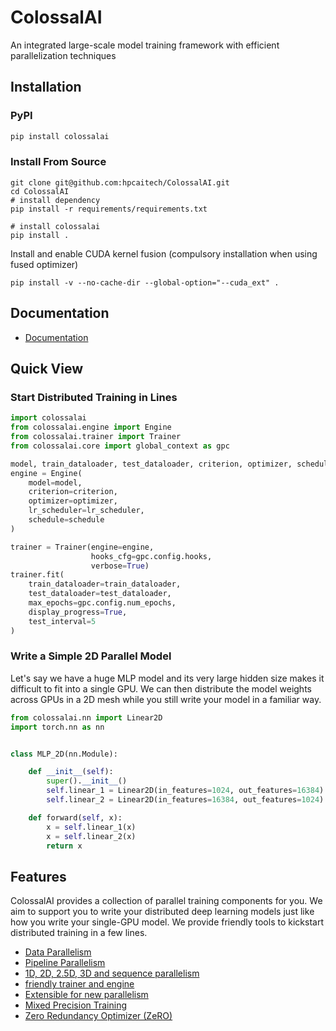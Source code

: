 # ColossalAI

An integrated large-scale model training framework with efficient parallelization techniques

## Installation

### PyPI

```bash
pip install colossalai
```

### Install From Source

```shell
git clone git@github.com:hpcaitech/ColossalAI.git
cd ColossalAI
# install dependency
pip install -r requirements/requirements.txt

# install colossalai
pip install .
```

Install and enable CUDA kernel fusion (compulsory installation when using fused optimizer)

```shell
pip install -v --no-cache-dir --global-option="--cuda_ext" .
```

## Documentation

- [Documentation](https://www.colossalai.org/)

## Quick View

### Start Distributed Training in Lines

```python
import colossalai
from colossalai.engine import Engine
from colossalai.trainer import Trainer
from colossalai.core import global_context as gpc

model, train_dataloader, test_dataloader, criterion, optimizer, schedule, lr_scheduler = colossalai.initialize()
engine = Engine(
    model=model,
    criterion=criterion,
    optimizer=optimizer,
    lr_scheduler=lr_scheduler,
    schedule=schedule
)

trainer = Trainer(engine=engine,
                  hooks_cfg=gpc.config.hooks,
                  verbose=True)
trainer.fit(
    train_dataloader=train_dataloader,
    test_dataloader=test_dataloader,
    max_epochs=gpc.config.num_epochs,
    display_progress=True,
    test_interval=5
)
```

### Write a Simple 2D Parallel Model

Let's say we have a huge MLP model and its very large hidden size makes it difficult to fit into a single GPU. We can
then distribute the model weights across GPUs in a 2D mesh while you still write your model in a familiar way.

```python
from colossalai.nn import Linear2D
import torch.nn as nn


class MLP_2D(nn.Module):

    def __init__(self):
        super().__init__()
        self.linear_1 = Linear2D(in_features=1024, out_features=16384)
        self.linear_2 = Linear2D(in_features=16384, out_features=1024)

    def forward(self, x):
        x = self.linear_1(x)
        x = self.linear_2(x)
        return x

```

## Features

ColossalAI provides a collection of parallel training components for you. We aim to support you to write your
distributed deep learning models just like how you write your single-GPU model. We provide friendly tools to kickstart
distributed training in a few lines.

- [Data Parallelism](./docs/parallelization.md)
- [Pipeline Parallelism](./docs/parallelization.md)
- [1D, 2D, 2.5D, 3D and sequence parallelism](./docs/parallelization.md)
- [friendly trainer and engine](./docs/trainer_engine.md)
- [Extensible for new parallelism](./docs/add_your_parallel.md)
- [Mixed Precision Training](./docs/amp.md)
- [Zero Redundancy Optimizer (ZeRO)](./docs/zero.md)


